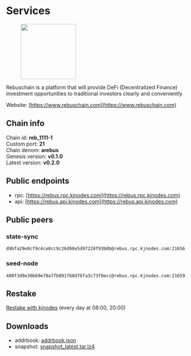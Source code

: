 # Services

<figure><img src="https://raw.githubusercontent.com/kj89/testnet_manuals/main/pingpub/logos/rebus.png" width="150" alt=""><figcaption></figcaption></figure>

Rebuschain is a platform that will provide DeFi (Decentralized Finance)  investment opportunities to traditional investors clearly and conveniently

Website: [https://www.rebuschain.com](https://www.rebuschain.com)

## Chain info

Chain id: **reb_1111-1**\
Custom port: **21**\
Chain denom: **arebus**\
Genesis version: **v0.1.0**\
Latest version: **v0.2.0**

## Public endpoints

* rpc: [https://rebus.rpc.kjnodes.com](https://rebus.rpc.kjnodes.com)
* api: [https://rebus.api.kjnodes.com](https://rebus.api.kjnodes.com)

## Public peers

### state-sync

```
d9bfa29e0cf9c4ce0cc9c26d98e5d97228f93b0b@rebus.rpc.kjnodes.com:21656
```

### seed-node

```
400f3d9e30b69e78a7fb891f60d76fa3c73f0ecc@rebus.rpc.kjnodes.com:21659
```

## Restake

[Restake with kjnodes](https://restake.app/rebus/rebusvaloper1vndzy8y55ylgpmmsc34uy8rm6kqlml6ffs9lrv) (every day at 08:00, 20:00)
## Downloads

* addrbook: [addrbook.json](https://snapshots.kjnodes.com/rebus/addrbook.json)
* snapshot: [snapshot_latest.tar.lz4](https://snapshots.kjnodes.com/rebus/snapshot\_latest.tar.lz4)
